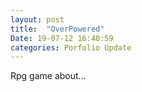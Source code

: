 ```yaml
---
layout: post
title:  "OverPowered"
Date: 19-07-12 16:40:59 
categories: Porfolio Update
---
```

Rpg game about...
